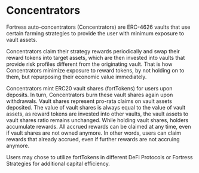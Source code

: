 # Concentrators

Fortress auto-concentrators (Concentrators) are ERC-4626 vaults that use certain
farming strategies to provide the user with minimum exposure to vault assets. 

Concentrators claim their strategy rewards periodically and swap their reward
tokens into target assets, which are then invested into vaults that provide risk
profiles different from the originating vault. That is how Concentrators
minimize exposure to reward tokens, by not holding on to them, but repurposing
their economic value immediately.

Concentrators mint ERC20 vault shares (fortTokens) for users upon deposits. In
turn, Concentrators burn these vault shares again upon withdrawals. Vault shares
represent pro-rata claims on vault assets deposited. The value of vault shares
is always equal to the value of vault assets, as reward tokens are invested into
other vaults, the vault assets to vault shares ratio remains unchanged. While
holding vault shares, holders accumulate rewards. All accrued rewards can be
claimed at any time, even if vault shares are not owned anymore. In other words,
users can claim rewards that already accrued, even if further rewards are not
accruing anymore.

Users may chose to utilize fortTokens in different DeFi Protocols or Fortress
Strategies for additional capital efficiency.
